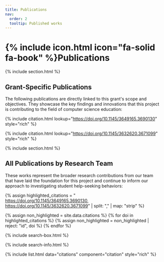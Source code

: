 ```yaml
---
title: Publications
nav:
  order: 2
  tooltip: Published works
---
```


# {% include icon.html icon="fa-solid fa-book" %}Publications

{% include section.html %}

## Grant-Specific Publications

The following publications are directly linked to this grant's scope and objectives. They showcase the key findings and innovations that this project is contributing to the field of computer science education:

{% include citation.html lookup="https://doi.org/10.1145/3649165.3690130" style="rich" %}

{% include citation.html lookup="https://doi.org/10.1145/3632620.3671099" style="rich" %}

{% include section.html %}

## All Publications by Research Team

These works represent the broader research contributions from our team that have laid the foundation for this project and continue to inform our approach to investigating student help-seeking behaviors:

{% assign highlighted_citations = "
https://doi.org/10.1145/3649165.3690130,
https://doi.org/10.1145/3632620.3671099"
| split: "," | map: "strip" %}

{% assign non_highlighted = site.data.citations %}
{% for doi in highlighted_citations %}
  {% assign non_highlighted = non_highlighted | reject: "id", doi %}
{% endfor %}

{% include search-box.html %}

{% include search-info.html %}

{% include list.html data="citations" component="citation" style="rich" %}

